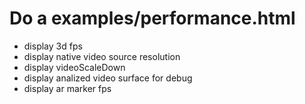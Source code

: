 # Do a examples/performance.html
- display 3d fps
- display native video source resolution
- display videoScaleDown
- display analized video surface for debug
- display ar marker fps
